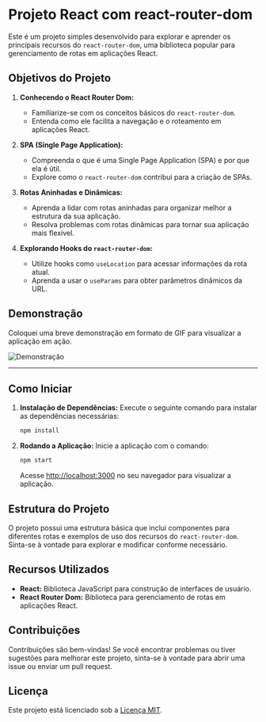 # Projeto React com react-router-dom

Este é um projeto simples desenvolvido para explorar e aprender os principais recursos do `react-router-dom`, uma biblioteca popular para gerenciamento de rotas em aplicações React.

## Objetivos do Projeto

1. **Conhecendo o React Router Dom:**
   - Familiarize-se com os conceitos básicos do `react-router-dom`.
   - Entenda como ele facilita a navegação e o roteamento em aplicações React.

2. **SPA (Single Page Application):**
   - Compreenda o que é uma Single Page Application (SPA) e por que ela é útil.
   - Explore como o `react-router-dom` contribui para a criação de SPAs.

3. **Rotas Aninhadas e Dinâmicas:**
   - Aprenda a lidar com rotas aninhadas para organizar melhor a estrutura da sua aplicação.
   - Resolva problemas com rotas dinâmicas para tornar sua aplicação mais flexível.

4. **Explorando Hooks do `react-router-dom`:**
   - Utilize hooks como `useLocation` para acessar informações da rota atual.
   - Aprenda a usar o `useParams` para obter parâmetros dinâmicos da URL.

## Demonstração

Coloquei uma breve demonstração em formato de GIF para visualizar a aplicação em ação.

![Demonstração](https://imgur.com/a/ZqEehIF)

---

## Como Iniciar

1. **Instalação de Dependências:**
   Execute o seguinte comando para instalar as dependências necessárias:

   ```bash
   npm install
   ```

2. **Rodando a Aplicação:**
   Inicie a aplicação com o comando:

   ```bash
   npm start
   ```

   Acesse [http://localhost:3000](http://localhost:3000) no seu navegador para visualizar a aplicação.

## Estrutura do Projeto

O projeto possui uma estrutura básica que inclui componentes para diferentes rotas e exemplos de uso dos recursos do `react-router-dom`. Sinta-se à vontade para explorar e modificar conforme necessário.

## Recursos Utilizados

- **React:** Biblioteca JavaScript para construção de interfaces de usuário.
- **React Router Dom:** Biblioteca para gerenciamento de rotas em aplicações React.

## Contribuições

Contribuições são bem-vindas! Se você encontrar problemas ou tiver sugestões para melhorar este projeto, sinta-se à vontade para abrir uma issue ou enviar um pull request.

## Licença

Este projeto está licenciado sob a [Licença MIT](LICENSE).